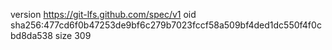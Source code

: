 version https://git-lfs.github.com/spec/v1
oid sha256:477cd6f0b47253de9bf6c279b7023fccf58a509bf4ded1dc550f4f0cbd8da538
size 309

